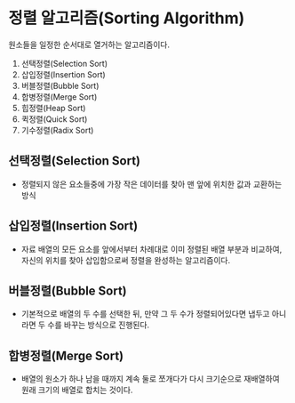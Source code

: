 # 정렬 알고리즘(Sorting Algorithm)

원소들을 일정한 순서대로 열거하는 알고리즘이다.

1. 선택정렬(Selection Sort)
2. 삽입정렬(Insertion Sort)
3. 버블정렬(Bubble Sort)
4. 합병정렬(Merge Sort)
5. 힙정렬(Heap Sort)
6. 퀵정렬(Quick Sort)
7. 기수정렬(Radix Sort) 

## 선택정렬(Selection Sort)

- 정렬되지 않은 요소들중에 가장 작은 데이터를 찾아 맨 앞에 위치한 값과 교환하는 방식

## 삽입정렬(Insertion Sort)

- 자료 배열의 모든 요소를 앞에서부터 차례대로 이미 정렬된 배열 부분과 비교하여, 자신의 위치를 찾아 삽입함으로써 정렬을 완성하는 알고리즘이다.

## 버블정렬(Bubble Sort)

- 기본적으로 배열의 두 수를 선택한 뒤, 만약 그 두 수가 정렬되어있다면 냅두고 아니라면 두 수를 바꾸는 방식으로 진행된다.

## 합병정렬(Merge Sort)

- 배열의 원소가 하나 남을 때까지 계속 둘로 쪼개다가 다시 크기순으로 재배열하여 원래 크기의 배열로 합치는 것이다.
